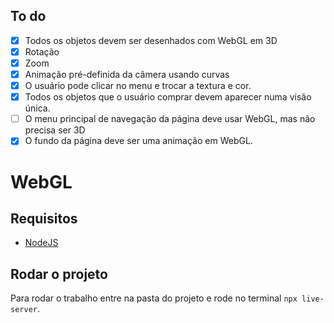 ## To do
- [x] Todos os objetos devem ser desenhados com WebGL em 3D
- [x] Rotação
- [x] Zoom
- [x] Animação pré-definida da câmera usando curvas
- [x] O usuário pode clicar no menu e trocar a textura e cor. 
- [x] Todos os objetos que o usuário comprar devem aparecer numa visão única.
- [ ] O menu principal de navegação da página deve usar WebGL, mas não precisa ser 3D
- [x] O fundo da página deve ser uma animação em WebGL.

# WebGL

## Requisitos

- [NodeJS](https://nodejs.org/)

## Rodar o projeto

Para rodar o trabalho entre na pasta do projeto e rode no terminal `npx live-server`.

